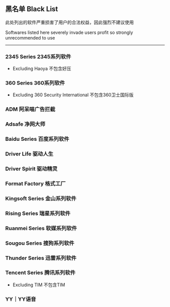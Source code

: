 ## 黑名单   Black List

此处列出的软件严重损害了用户的合法权益，因此强烈不建议使用

Softwares listed here severely invade users profit so strongly unrecommended to use

---

### 2345 Series   2345系列软件

* Excluding Haoya   不包含好压

### 360 Series   360系列软件

* Excluding 360 Security International   不包含360卫士国际版

### ADM   阿呆喵广告拦截

### Adsafe   净网大师

### Baidu Series   百度系列软件

### Driver Life   驱动人生

### Driver Spirit   驱动精灵

### Format Factory   格式工厂

### Kingsoft Series  金山系列软件

### Rising Series   瑞星系列软件

### Ruanmei Series   软媒系列软件

### Sougou Series   搜狗系列软件

### Thunder Series   迅雷系列软件

### Tencent Series   腾讯系列软件

* Excluding TIM   不包含TIM

### YY｜YY语音




